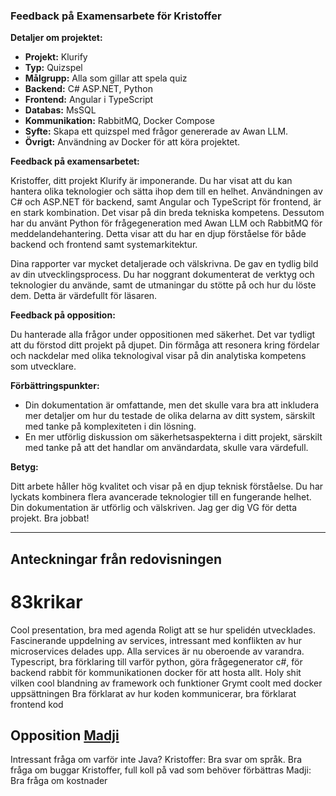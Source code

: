 ### Feedback på Examensarbete för Kristoffer

**Detaljer om projektet:**
- **Projekt:** Klurify
- **Typ:** Quizspel
- **Målgrupp:** Alla som gillar att spela quiz
- **Backend:** C# ASP.NET, Python
- **Frontend:** Angular i TypeScript
- **Databas:** MsSQL
- **Kommunikation:** RabbitMQ, Docker Compose
- **Syfte:** Skapa ett quizspel med frågor genererade av Awan LLM.
- **Övrigt:** Användning av Docker för att köra projektet.

**Feedback på examensarbetet:**

Kristoffer, ditt projekt Klurify är imponerande. Du har visat att du kan hantera olika teknologier och sätta ihop dem till en helhet. Användningen av C# och ASP.NET för backend, samt Angular och TypeScript för frontend, är en stark kombination. Det visar på din breda tekniska kompetens. Dessutom har du använt Python för frågegeneration med Awan LLM och RabbitMQ för meddelandehantering. Detta visar att du har en djup förståelse för både backend och frontend samt systemarkitektur.

Dina rapporter var mycket detaljerade och välskrivna. De gav en tydlig bild av din utvecklingsprocess. Du har noggrant dokumenterat de verktyg och teknologier du använde, samt de utmaningar du stötte på och hur du löste dem. Detta är värdefullt för läsaren.

**Feedback på opposition:**

Du hanterade alla frågor under oppositionen med säkerhet. Det var tydligt att du förstod ditt projekt på djupet. Din förmåga att resonera kring fördelar och nackdelar med olika teknologival visar på din analytiska kompetens som utvecklare.

**Förbättringspunkter:**

- Din dokumentation är omfattande, men det skulle vara bra att inkludera mer detaljer om hur du testade de olika delarna av ditt system, särskilt med tanke på komplexiteten i din lösning.
- En mer utförlig diskussion om säkerhetsaspekterna i ditt projekt, särskilt med tanke på att det handlar om användardata, skulle vara värdefull.

**Betyg:**

Ditt arbete håller hög kvalitet och visar på en djup teknisk förståelse. Du har lyckats kombinera flera avancerade teknologier till en fungerande helhet. Din dokumentation är utförlig och välskriven. Jag ger dig VG för detta projekt. Bra jobbat!

---

## Anteckningar från redovisningen
# 83krikar
 
Cool presentation, bra med agenda
Roligt att se hur spelidén utvecklades. 
Fascinerande uppdelning av services, intressant med konflikten av hur microservices delades upp. Alla services är nu oberoende av varandra.
Typescript, bra förklaring till varför
python, göra frågegenerator
c#, för backend
rabbit för kommunikationen
docker för att hosta allt.
Holy shit vilken cool blandning av framework och funktioner
Grymt coolt med docker uppsättningen
Bra förklarat av hur koden kommunicerar, bra förklarat frontend kod

## Opposition [Madji](Madje.md)
Intressant fråga om varför inte Java?
Kristoffer: Bra svar om språk.
Bra fråga om buggar
Kristoffer, full koll på vad som behöver förbättras
Madji: Bra fråga om kostnader

